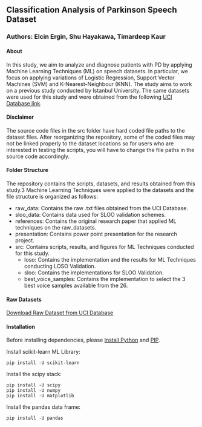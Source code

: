 ## Classification Analysis of Parkinson Speech Dataset
### Authors: Elcin Ergin, Shu Hayakawa, Timardeep Kaur

#### About

In this study, we aim to analyze and diagnose patients with PD by applying Machine Learning Techniques (ML) on speech datasets. In particular, we focus on applying variations of Logistic Regression, Support Vector Machines (SVM) and K-Nearest-Neighbour (KNN). The study aims to work on a previous study conducted by Istanbul University. The same datasets were used for this study and were obtained from the following [UCI Database link](https://archive.ics.uci.edu/ml/datasets/Parkinson+Speech+Dataset+with++Multiple+Types+of+Sound+Recordings).

#### Disclaimer

The source code files in the src folder have hard coded file paths to the dataset files. After reorganizing the repository, some of the coded files may not be linked properly to the dataset locations so for users who are interested in testing the scripts, you will have to change the file paths in the source code accordingly. 

#### Folder Structure

The repository contains the scripts, datasets, and results obtained from this study.3 Machine Learning Techniques were applied to the datasets and the file structure is organized as follows:

* raw_data: Contains the raw .txt files obtained from the UCI Database.
* sloo_data: Contains data used for SLOO validation schemes.
* references: Contains the original research paper that applied ML techniques on the raw_datasets.
* presentation: Contains power point presentation for the research project.
* src: Contains scripts, results, and figures for ML Techniques conducted for this study.
	* loso: Contains the implementation and the results for ML Techniques conducting LOSO Validation.
	* sloo: Contains the implementations for SLOO Validation.
	* best_voice_samples: Contains the implementation to select the 3 best voice samples available from the 26.

#### Raw Datasets

[Download Raw Dataset from UCI Database](https://archive.ics.uci.edu/ml/machine-learning-databases/00301/)

#### Installation

Before installing dependencies, please [Install Python](https://www.python.org/downloads/) and [PIP](https://pip.pypa.io/en/stable/installing/).

Install scikit-learn ML Library:

	pip install -U scikit-learn

Install the scipy stack:
	
	pip install -U scipy
	pip install -U numpy
	pip install -U matplotlib

Install the pandas data frame:
	
	pip install -U pandas
	